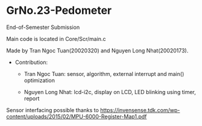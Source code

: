 # GrNo.23-Pedometer
End-of-Semester Submission

Main code is located in Core/Scr/main.c

Made by Tran Ngoc Tuan(20020320) and Nguyen Long Nhat(20020173).
- Contribution:
  
  + Tran Ngoc Tuan: sensor, algorithm, external interrupt and main() optimization
  
  + Nguyen Long Nhat: lcd-i2c, display on LCD, LED blinking using timer, report

Sensor interfacing possible thanks to https://invensense.tdk.com/wp-content/uploads/2015/02/MPU-6000-Register-Map1.pdf
